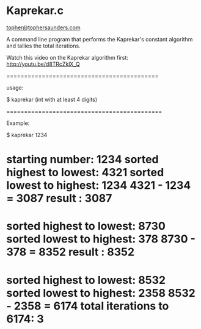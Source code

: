 Kaprekar.c
========

topher@tophersaunders.com

A command line program that 
performs the Kaprekar's constant 
algorithm and tallies the total iterations.

Watch this video on the Kaprekar algorithm first:
http://youtu.be/d8TRcZklX_Q

===========================================

usage:

  $ kaprekar (int with at least 4 digits)
  
============================================

Example:

$ kaprekar 1234

starting number: 1234 
sorted highest to lowest: 4321
sorted lowest to highest: 1234
4321 - 1234 = 3087
result : 3087
===============
sorted highest to lowest: 8730
sorted lowest to highest: 378
8730 - 378 = 8352
result : 8352
===============
sorted highest to lowest: 8532
sorted lowest to highest: 2358
8532 - 2358 = 6174
total iterations to 6174: 3
========================================




